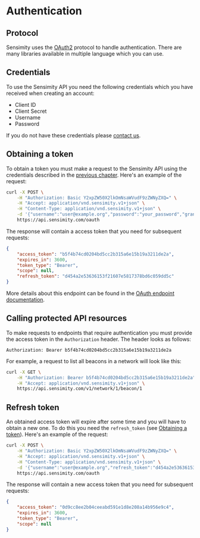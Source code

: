 # Authentication

## Protocol
Sensimity uses the [OAuth2](http://tools.ietf.org/html/rfc6749) protocol to handle authentication.
There are many libraries available in multiple language which you can use.

## Credentials
To use the Sensimity API you need the following credentials which you have received when creating an account:
* Client ID
* Client Secret
* Username
* Password

If you do not have these credentials please [contact us](mailto:info@sensimity.com).

## Obtaining a token
To obtain a token you must make a request to the Sensimity API using the credentials described in the [previous chapter](authentication.md#credentials).
Here's an example of the request:

```bash
curl -X POST \
    -H "Authorization: Basic Y2xpZW50X2lkOmNsaWVudF9zZWNyZXQ=" \
    -H "Accept: application/vnd.sensimity.v1+json" \
    -H "Content-Type: application/vnd.sensimity.v1+json" \
    -d '{"username":"user@example.org","password":"your_password","grant_type":"password"}' \
    https://api.sensimity.com/oauth
```

The response will contain a access token that you need for subsequent requests:
```json
{
    "access_token": "b5f4b74cd0204bd5cc2b315a6e15b19a3211de2a",
    "expires_in": 3600,
    "token_type": "Bearer",
    "scope": null,
    "refresh_token": "d454a2e53636153f21607e5817378bd6c059dd5c"
}
```

More details about this endpoint can be found in the [OAuth endpoint documentation](http://google.com).

## Calling protected API resources
To make requests to endpoints that require authentication you must provide the access token in the `Authorization` header.
The header looks as follows:

```
Authorization: Bearer b5f4b74cd0204bd5cc2b315a6e15b19a3211de2a
```

For example, a request to list all beacons in a network will look like this:
```bash
curl -X GET \
    -H "Authorization: Bearer b5f4b74cd0204bd5cc2b315a6e15b19a3211de2a" \
    -H "Accept: application/vnd.sensimity.v1+json" \
    https://api.sensimity.com/v1/network/1/beacon/1
```

## Refresh token
An obtained access token will expire after some time and you will have to obtain a new one.
To do this you need the `refresh_token` (see [Obtaining a token](authentication.md#obtaining-a-token)).
Here's an example of the request:

```bash
curl -X POST \
    -H "Authorization: Basic Y2xpZW50X2lkOmNsaWVudF9zZWNyZXQ=" \
    -H "Accept: application/vnd.sensimity.v1+json" \
    -H "Content-Type: application/vnd.sensimity.v1+json" \
    -d '{"username":"user@example.org","refresh_token":"d454a2e53636153f21607e5817378bd6c059dd5c","grant_type":"refresh_token"}' \
    https://api.sensimity.com/oauth
```

The response will contain a new access token that you need for subsequent requests:
```json
{
    "access_token": "0d9cc8ee2b04ceeabd591e1d8e208a14b956e9c4",
    "expires_in": 3600,
    "token_type": "Bearer",
    "scope": null
}
```
